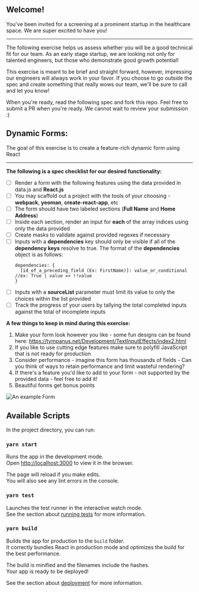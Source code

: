 ## Welcome!
You've been invited for a screening at a prominent startup in the healthcare space. We are super excited to have you!
___

The following exercise helps us assess whether you will be a good technical fit for our team. As an early stage startup, we are looking not only for talented engineers, but those who demonstrate good growth potential! 

This exercise is meant to be brief and straight forward, however, impressing our engineers will always work in your favor. If you choose to go outside the spec and create something that really wows our team, we'll be sure to call and let you know!

When you're ready, read the following spec and fork this repo. Feel free to submit a PR when you're ready. We cannot wait to review your submission :)


## Dynamic Forms:
The goal of this exercise is to create a feature-rich dynamic form using React
___

**The following is a spec checklist for our desired functionality:**

- [ ] Render a form with the following features using the data  provided in data.js and **React.js**
- [ ] You may scaffold out a project with the tools of your choosing -  **webpack**, **yeoman**, **create-react-app**, etc
- [ ] The form should have two labeled sections (**Full Name** and **Home Address**)
- [ ] Inside each section, render an input for **each** of the array indices using only the data provided
- [ ] Create masks to validate against provided regexes if necessary
- [ ] Inputs with a **dependencies** key should only be visible if all of the **dependency keys** resolve to true. The format of the **dependencies** object is as follows: 
    ```
    dependencies: { 
      [id_of_a_preceding_field (Ex: FirstName)]: value_or_conditional //ex: True | value => !!value
    }
- [ ] Inputs with a **sourceList** parameter must limit its value to only the choices within the list provided
- [ ] Track the progress of your users by tallying the total completed inputs against the total of incomplete inputs

**A few things to keep in mind during this exercise:**
1. Make your form look however you like - some fun designs can be found here: https://tympanus.net/Development/TextInputEffects/index2.html
2. If you like to use cutting edge features make sure to polyfill JavaScript that is not ready for production
3. Consider performance - imagine this form has thousands of fields - Can you think of ways to retain performance and limit wasteful rendering?
4. If there's a feature you'd like to add to your form - not supported by the provided data - feel free to add it!
5. Beautiful forms get bonus points

![An example Form](./exampleForm.png)

## Available Scripts

In the project directory, you can run:

### `yarn start`

Runs the app in the development mode.\
Open [http://localhost:3000](http://localhost:3000) to view it in the browser.

The page will reload if you make edits.\
You will also see any lint errors in the console.

### `yarn test`

Launches the test runner in the interactive watch mode.\
See the section about [running tests](https://facebook.github.io/create-react-app/docs/running-tests) for more information.

### `yarn build`

Builds the app for production to the `build` folder.\
It correctly bundles React in production mode and optimizes the build for the best performance.

The build is minified and the filenames include the hashes.\
Your app is ready to be deployed!

See the section about [deployment](https://facebook.github.io/create-react-app/docs/deployment) for more information.


